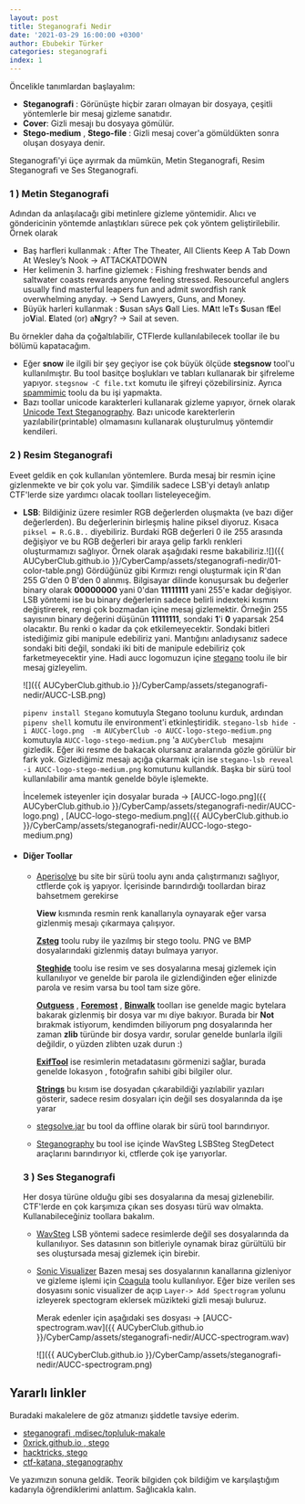 ```yaml
---
layout: post
title: Steganografi Nedir
date: '2021-03-29 16:00:00 +0300'
author: Ebubekir Türker
categories: steganografi
index: 1
---
```


Öncelikle tanımlardan başlayalım:

- **Steganografi** : Görünüşte hiçbir zararı olmayan bir dosyaya, çeşitli yöntemlerle bir mesaj gizleme sanatıdır.
- **Cover**: Gizli mesajı bu dosyaya gömülür.
- **Stego-medium** , **Stego-file** : Gizli mesaj cover'a gömüldükten sonra oluşan dosyaya denir.

Steganografi'yi üçe ayırmak da mümkün, Metin Steganografi, Resim Steganografi ve Ses Steganografi.



### 1 ) Metin Steganografi

Adından da anlaşılacağı gibi metinlere gizleme yöntemidir. Alıcı ve göndericinin yöntemde anlaştıkları sürece pek çok yöntem geliştirilebilir. Örnek olarak

- Baş harfleri kullanmak : After The Theater, All Clients Keep A Tab Down At Wesley’s Nook -> ATTACKATDOWN
- Her kelimenin 3. harfine gizlemek : Fishing freshwater bends and saltwater coasts rewards anyone feeling stressed. Resourceful anglers usually find masterful leapers fun and admit swordfish rank overwhelming anyday. -> Send Lawyers, Guns, and Money.
- Büyük harleri kullanmak : **S**usan sAys **G**aIl Lies. M**A**tt le**T**s **S**usan f**E**el jo**V**ial. **E**lated (or) a**N**gry? -> Sail at seven.

Bu örnekler daha da çoğaltılabilir, CTFlerde  kullanılabilecek toollar ile bu bölümü kapatacağım.

- Eğer **snow** ile ilgili bir şey geçiyor ise çok büyük ölçüde **stegsnow** tool'u kullanılmıştır. Bu tool basitçe boşlukları ve tabları kullanarak bir şifreleme yapıyor. `stegsnow -C file.txt` komutu ile şifreyi çözebilirsiniz. Ayrıca [spammimic](https://www.spammimic.com/) toolu da bu işi yapmakta.
- Bazı toollar unicode karakterleri kullanarak gizleme yapıyor, örnek olarak [Unicode Text Steganography](https://www.irongeek.com/i.php?page=security/unicode-steganography-homoglyph-encoder). Bazı unicode karekterlerin yazılabilir(printable) olmamasını kullanarak oluşturulmuş yöntemdir kendileri.

### 2 ) Resim Steganografi

Eveet geldik en çok kullanılan yöntemlere. Burda mesaj bir resmin içine gizlenmekte ve bir çok yolu var.  Şimdilik sadece LSB'yi detaylı anlatıp CTF'lerde size yardımcı olacak toolları listeleyeceğim.

- **LSB**: 
  Bildiğiniz üzere resimler RGB değerlerden oluşmakta (ve bazı diğer değerlerden).  Bu değerlerinin birleşmiş haline piksel diyoruz. Kısaca `piksel = R.G.B..` diyebiliriz. Burdaki RGB değerleri 0 ile 255 arasında değişiyor ve bu RGB değerleri bir araya gelip farklı renkleri oluşturmamızı sağlıyor. Örnek olarak aşağıdaki resme bakabiliriz.![]({{ AUCyberClub.github.io }}/CyberCamp/assets/steganografi-nedir/01-color-table.png) 
  Gördüğünüz gibi Kırmızı rengi oluşturmak için R'dan 255 G'den 0 B'den 0 alınmış.
  Bilgisayar dilinde konuşursak bu değerler binary olarak **00000000** yani 0'dan **11111111** yani 255'e kadar değişiyor. LSB yöntemi ise bu binary değerlerin sadece belirli indexteki kısmını değiştirerek, rengi çok bozmadan içine mesaj gizlemektir. Örneğin 255 sayısının binary değerini düşünün **11111111**, sondaki **1**'i **0** yaparsak 254 olacaktır. Bu renki o kadar da çok etkilemeyecektir. Sondaki bitleri istediğimiz gibi manipule edebiliriz yani. Mantığını anladıysanız sadece sondaki biti değil, sondaki iki biti de manipule edebiliriz çok farketmeyecektir yine. Hadi aucc logomuzun içine [stegano](https://stegano.readthedocs.io/en/latest/installation/) toolu ile bir mesaj gizleyelim.

  ![]({{ AUCyberClub.github.io }}/CyberCamp/assets/steganografi-nedir/AUCC-LSB.png)

  `pipenv install Stegano` komutuyla Stegano toolunu kurduk, ardından `pipenv shell` komutu ile environment'i etkinleştiridik.  `stegano-lsb hide -i AUCC-logo.png  -m AUCyberClub -o AUCC-logo-stego-medium.png` komutuyla `AUCC-logo-stego-medium.png` 'a `AUCyberClub ` mesajını gizledik. Eğer iki resme  de bakacak olursanız aralarında gözle görülür bir fark yok. Gizlediğimiz mesajı açığa çıkarmak için ise `stegano-lsb reveal -i AUCC-logo-stego-medium.png` komutunu kullandık. Başka bir sürü tool kullanılabilir ama mantık genelde böyle işlemekte.

  İncelemek isteyenler için dosyalar burada -> [AUCC-logo.png]({{ AUCyberClub.github.io }}/CyberCamp/assets/steganografi-nedir/AUCC-logo.png) ,  [AUCC-logo-stego-medium.png]({{ AUCyberClub.github.io }}/CyberCamp/assets/steganografi-nedir/AUCC-logo-stego-medium.png)

- #### Diğer Toollar

  - [Aperisolve](https://aperisolve.fr/) bu site bir sürü toolu aynı anda çalıştırmanızı sağlıyor, ctflerde çok iş yapıyor. 
    İçerisinde barındırdığı toollardan biraz bahsetmem gerekirse 
    
    **View** kısmında resmin renk kanallarıyla oynayarak eğer varsa gizlenmiş mesajı çıkarmaya çalışıyor.
    
    [**Zsteg**](https://github.com/zed-0xff/zsteg) toolu ruby ile yazılmış bir stego toolu. PNG ve BMP  dosyalarındaki gizlenmiş datayı bulmaya yarıyor.
    
    [**Steghide**](http://manpages.ubuntu.com/manpages/xenial/man1/steghide.1.html) toolu ise resim ve ses dosyalarına mesaj gizlemek için kullanılıyor ve genelde bir parola ile gizlendiğinden eğer elinizde parola ve resim varsa bu tool tam size göre.
    
    [**Outguess**](http://manpages.ubuntu.com/manpages/xenial/man1/outguess.1.html) , [**Foremost**](http://manpages.ubuntu.com/manpages/bionic/man8/foremost.8.html) , [**Binwalk**](http://manpages.org/binwalk) toolları ise genelde magic bytelara bakarak gizlenmiş bir dosya var mı diye bakıyor. Burada bir **Not** bırakmak istiyorum, kendimden biliyorum png dosyalarında her zaman **zlib** türünde bir dosya vardır, sorular genelde bunlarla ilgili değildir, o yüzden zlibten uzak durun :)

    [**ExifTool**](https://linux.die.net/man/1/exiftool) ise resimlerin metadatasını görmenizi sağlar, burada genelde lokasyon , fotoğrafın sahibi gibi bilgiler olur.

    [**Strings**](https://linux.die.net/man/1/strings) bu kısım ise dosyadan çıkarabildiği yazılabilir yazıları gösterir, sadece resim dosyaları için değil ses dosyalarında da işe yarar
  - [stegsolve.jar](https://github.com/eugenekolo/sec-tools/tree/master/stego/stegsolve/stegsolve) bu tool da offline olarak bir sürü tool barındırıyor.
  - [Steganography](https://github.com/ragibson/Steganography) bu tool ise içinde WavSteg LSBSteg StegDetect araçlarını barındırıyor ki, ctflerde çok işe yarıyorlar.

  ### 3 ) Ses Steganografi

  Her dosya türüne olduğu gibi ses dosyalarına da mesaj gizlenebilir. CTF'lerde en çok karşımıza çıkan ses dosyası türü wav olmakta. Kullanabileceğiniz toollara bakalım.

  - [WavSteg](https://github.com/ragibson/Steganography#WavSteg) LSB yöntemi sadece resimlerde değil ses dosyalarında da kullanılıyor. Ses datasının son bitleriyle oynamak biraz gürültülü bir ses oluştursada mesaj gizlemek için birebir.

  - [Sonic Visualizer](https://www.sonicvisualiser.org/) Bazen mesaj ses dosyalarının kanallarına gizleniyor ve gizleme işlemi için [Coagula](https://www.abc.se/~re/Coagula/Coagula.html) toolu kullanılıyor. Eğer bize verilen ses dosyasını sonic visualizer de açıp  `Layer-> Add Spectrogram` yolunu izleyerek spectogram eklersek müzikteki gizli mesajı buluruz.  

    Merak edenler için aşağıdaki ses dosyası ->  [AUCC-spectrogram.wav]({{ AUCyberClub.github.io }}/CyberCamp/assets/steganografi-nedir/AUCC-spectrogram.wav)

    ![]({{ AUCyberClub.github.io }}/CyberCamp/assets/steganografi-nedir/AUCC-spectrogram.png)

## Yararlı linkler

Buradaki makalelere de göz atmanızı şiddetle tavsiye ederim.

- [steganografi ,mdisec/topluluk-makale](https://github.com/mdisec/topluluk-makale/blob/master/Steganografi/steganografi.md)
- [0xrick.github.io , stego](https://0xrick.github.io/lists/stego/)
- [hacktricks, stego](https://book.hacktricks.xyz/stego/stego-tricks)
- [ctf-katana, steganography](https://github.com/JohnHammond/ctf-katana#steganography)



Ve yazımızın sonuna geldik. Teorik bilgiden çok bildiğim ve karşılaştığım kadarıyla öğrendiklerimi anlattım.  Sağlıcakla kalın.

